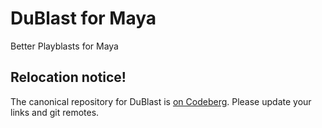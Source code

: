 # DuBlast for Maya

Better Playblasts for Maya

## Relocation notice!

The canonical repository for DuBlast is [on
Codeberg](https://codeberg.org/RxLaboratory/DuBlast-Maya). Please update your links
and git remotes.
